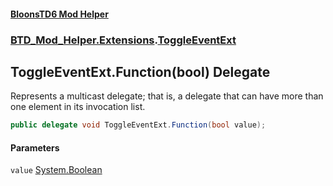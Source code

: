 #### [BloonsTD6 Mod Helper](index.md 'index')
### [BTD_Mod_Helper.Extensions](index.md#BTD_Mod_Helper.Extensions 'BTD_Mod_Helper.Extensions').[ToggleEventExt](BTD_Mod_Helper.Extensions.ToggleEventExt.md 'BTD_Mod_Helper.Extensions.ToggleEventExt')

## ToggleEventExt.Function(bool) Delegate

Represents a multicast delegate; that is, a delegate that can have more than one element in its invocation list.

```csharp
public delegate void ToggleEventExt.Function(bool value);
```
#### Parameters

<a name='BTD_Mod_Helper.Extensions.ToggleEventExt.Function(bool).value'></a>

`value` [System.Boolean](https://docs.microsoft.com/en-us/dotnet/api/System.Boolean 'System.Boolean')